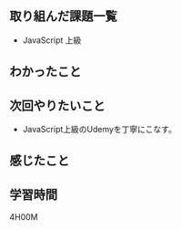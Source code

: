 ## 取り組んだ課題一覧

- JavaScript 上級

## わかったこと


## 次回やりたいこと

- JavaScript上級のUdemyを丁寧にこなす。

## 感じたこと


## 学習時間
4H00M

